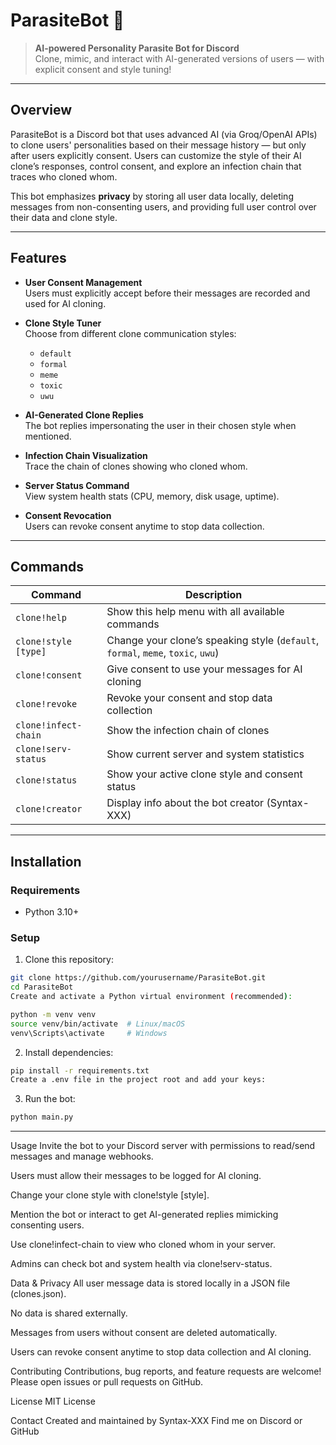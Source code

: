 # ParasiteBot 🦠

> **AI-powered Personality Parasite Bot for Discord**  
> Clone, mimic, and interact with AI-generated versions of users — with explicit consent and style tuning!

---

## Overview

ParasiteBot is a Discord bot that uses advanced AI (via Groq/OpenAI APIs) to clone users' personalities based on their message history — but only after users explicitly consent. Users can customize the style of their AI clone’s responses, control consent, and explore an infection chain that traces who cloned whom.

This bot emphasizes **privacy** by storing all user data locally, deleting messages from non-consenting users, and providing full user control over their data and clone style.

---

## Features

- **User Consent Management**  
  Users must explicitly accept before their messages are recorded and used for AI cloning.

- **Clone Style Tuner**  
  Choose from different clone communication styles:  
  - `default`  
  - `formal`  
  - `meme`  
  - `toxic`  
  - `uwu`

- **AI-Generated Clone Replies**  
  The bot replies impersonating the user in their chosen style when mentioned.

- **Infection Chain Visualization**  
  Trace the chain of clones showing who cloned whom.

- **Server Status Command**  
  View system health stats (CPU, memory, disk usage, uptime).

- **Consent Revocation**  
  Users can revoke consent anytime to stop data collection.

---

## Commands

| Command             | Description                                                    |
|---------------------|----------------------------------------------------------------|
| `clone!help`        | Show this help menu with all available commands                |
| `clone!style [type]`| Change your clone’s speaking style (`default`, `formal`, `meme`, `toxic`, `uwu`) |
| `clone!consent`     | Give consent to use your messages for AI cloning               |
| `clone!revoke`      | Revoke your consent and stop data collection                   |
| `clone!infect-chain`| Show the infection chain of clones                              |
| `clone!serv-status` | Show current server and system statistics                       |
| `clone!status`      | Show your active clone style and consent status                |
| `clone!creator`     | Display info about the bot creator (Syntax-XXX)                |

---

## Installation

### Requirements

- Python 3.10+  
### Setup

1. Clone this repository:

```bash
git clone https://github.com/yourusername/ParasiteBot.git
cd ParasiteBot
Create and activate a Python virtual environment (recommended):
```
```bash
python -m venv venv
source venv/bin/activate  # Linux/macOS
venv\Scripts\activate     # Windows
```
2. Install dependencies:

```bash
pip install -r requirements.txt
Create a .env file in the project root and add your keys:
```

3. Run the bot:

```bash
python main.py
```

---

Usage
Invite the bot to your Discord server with permissions to read/send messages and manage webhooks.

Users must allow their messages to be logged for AI cloning.

Change your clone style with clone!style [style].

Mention the bot or interact to get AI-generated replies mimicking consenting users.

Use clone!infect-chain to view who cloned whom in your server.

Admins can check bot and system health via clone!serv-status.

Data & Privacy
All user message data is stored locally in a JSON file (clones.json).

No data is shared externally.

Messages from users without consent are deleted automatically.

Users can revoke consent anytime to stop data collection and AI cloning.

Contributing
Contributions, bug reports, and feature requests are welcome!
Please open issues or pull requests on GitHub.

License
MIT License

Contact
Created and maintained by Syntax-XXX
Find me on Discord or GitHub
